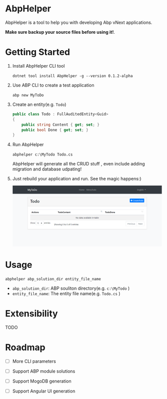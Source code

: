 # AbpHelper

AbpHelper is a tool to help you with developing Abp vNext applications.

**Make sure **backup** your source files before using it!**.

# Getting Started

1. Install AbpHelper CLI tool

    `dotnet tool install AbpHelper -g --version 0.1.2-alpha`

1. Use ABP CLI to create a test application

    `abp new MyToDo`

1. Create an entity(e.g. `Todo`)

    ``` csharp
    public class Todo : FullAuditedEntity<Guid>
    {
        public string Content { get; set; }
        public bool Done { get; set; }
    }

    ```

1. Run AbpHelper

    `abphelper c:\MyTodo Todo.cs`

    AbpHelper will generate all the CRUD stuff , even include adding migration and database udpating!

1. Just rebuild your application and run. See the magic happens:)

    ![](doc/images/2020-02-10-14-09-22.png)

# Usage

`abphelper abp_solution_dir entity_file_name`

* `abp_solution_dir`: ABP souliton directory(e.g. `c:\MyTodo` )
* `entity_file_name`: The entity file name(e.g. `Todo.cs` )

# Extensibility

TODO

# Roadmap

- [ ] More CLI parameters
- [ ] Support ABP module solutions
- [ ] Support MogoDB generation
- [ ] Support Angular UI generation

